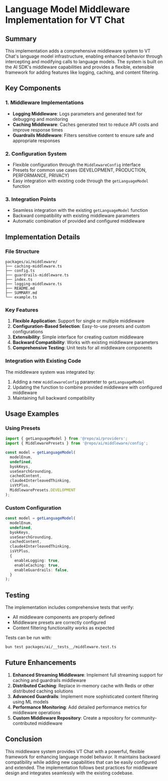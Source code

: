# Language Model Middleware Implementation for VT Chat

## Summary

This implementation adds a comprehensive middleware system to VT Chat's language model infrastructure, enabling enhanced behavior through intercepting and modifying calls to language models. The system is built on the AI SDK's middleware capabilities and provides a flexible, extensible framework for adding features like logging, caching, and content filtering.

## Key Components

### 1. Middleware Implementations
- **Logging Middleware**: Logs parameters and generated text for debugging and monitoring
- **Caching Middleware**: Caches generated text to reduce API costs and improve response times
- **Guardrails Middleware**: Filters sensitive content to ensure safe and appropriate responses

### 2. Configuration System
- Flexible configuration through the `MiddlewareConfig` interface
- Presets for common use cases (DEVELOPMENT, PRODUCTION, PERFORMANCE, PRIVACY)
- Easy integration with existing code through the `getLanguageModel` function

### 3. Integration Points
- Seamless integration with the existing `getLanguageModel` function
- Backward compatibility with existing middleware parameters
- Automatic combination of provided and configured middleware

## Implementation Details

### File Structure
```
packages/ai/middleware/
├── caching-middleware.ts
├── config.ts
├── guardrails-middleware.ts
├── index.ts
├── logging-middleware.ts
├── README.md
├── SUMMARY.md
└── example.ts
```

### Key Features
1. **Flexible Application**: Support for single or multiple middleware
2. **Configuration-Based Selection**: Easy-to-use presets and custom configurations
3. **Extensibility**: Simple interface for creating custom middleware
4. **Backward Compatibility**: Works with existing middleware parameters
5. **Comprehensive Testing**: Unit tests for all middleware components

### Integration with Existing Code
The middleware system was integrated by:
1. Adding a new `middlewareConfig` parameter to `getLanguageModel`
2. Updating the function to combine provided middleware with configured middleware
3. Maintaining full backward compatibility

## Usage Examples

### Using Presets
```typescript
import { getLanguageModel } from '@repo/ai/providers';
import { MiddlewarePresets } from '@repo/ai/middleware/config';

const model = getLanguageModel(
  modelEnum,
  undefined,
  byokKeys,
  useSearchGrounding,
  cachedContent,
  claude4InterleavedThinking,
  isVtPlus,
  MiddlewarePresets.DEVELOPMENT
);
```

### Custom Configuration
```typescript
const model = getLanguageModel(
  modelEnum,
  undefined,
  byokKeys,
  useSearchGrounding,
  cachedContent,
  claude4InterleavedThinking,
  isVtPlus,
  {
    enableLogging: true,
    enableCaching: true,
    enableGuardrails: false,
  }
);
```

## Testing

The implementation includes comprehensive tests that verify:
- All middleware components are properly defined
- Middleware presets are correctly configured
- Content filtering functionality works as expected

Tests can be run with:
```bash
bun test packages/ai/__tests__/middleware.test.ts
```

## Future Enhancements

1. **Enhanced Streaming Middleware**: Implement full streaming support for caching and guardrails middleware
2. **Distributed Caching**: Replace in-memory cache with Redis or other distributed caching solutions
3. **Advanced Guardrails**: Implement more sophisticated content filtering using ML models
4. **Performance Monitoring**: Add detailed performance metrics for middleware operations
5. **Custom Middleware Repository**: Create a repository for community-contributed middleware

## Conclusion

This middleware system provides VT Chat with a powerful, flexible framework for enhancing language model behavior. It maintains backward compatibility while adding new capabilities that can be easily configured and extended. The implementation follows best practices for middleware design and integrates seamlessly with the existing codebase.